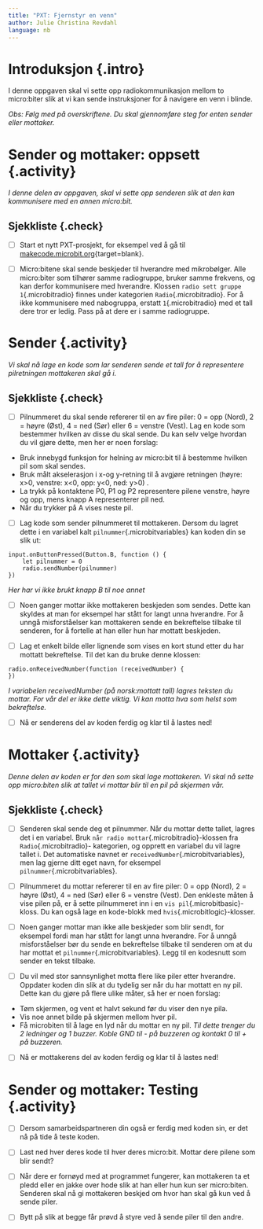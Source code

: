 ```yaml
---
title: "PXT: Fjernstyr en venn"
author: Julie Christina Revdahl
language: nb
---
```



# Introduksjon {.intro}

I denne oppgaven skal vi sette opp radiokommunikasjon mellom to micro:biter slik
at vi kan sende instruksjoner for å navigere en venn i blinde.

*Obs: Følg med på overskriftene. Du skal gjennomføre steg for enten sender eller
mottaker.*


# Sender og mottaker: oppsett {.activity}
*I denne delen av oppgaven, skal vi sette opp senderen slik at den kan kommunisere
med en annen micro:bit.*

## Sjekkliste {.check}

- [ ] Start et nytt PXT-prosjekt, for eksempel ved å gå til
  [makecode.microbit.org](https://makecode.microbit.org/?lang=no){target=blank}.

- [ ] Micro:bitene skal sende beskjeder til hverandre med mikrobølger. Alle micro:biter
som tilhører samme radiogruppe, bruker samme frekvens, og kan derfor kommunisere
med hverandre. Klossen `radio sett gruppe 1`{.microbitradio} finnes under kategorien
`Radio`{.microbitradio}. For å ikke kommunisere med nabogruppa, erstatt `1`{.microbitradio}
med et tall dere tror er ledig. Pass på at dere er i samme radiogruppe.


# Sender {.activity}

*Vi skal nå lage en kode som lar senderen sende et tall for å representere
pilretningen mottakeren skal gå i.*

## Sjekkliste {.check}

- [ ] Pilnummeret du skal sende refererer til en av fire piler: 0 = opp (Nord),
2 = høyre (Øst), 4 = ned (Sør) eller 6 = venstre (Vest). Lag en kode som bestemmer
hvilken av disse du skal sende. Du kan selv velge hvordan du vil gjøre dette,
men her er noen forslag:
- Bruk innebygd funksjon for helning av micro:bit til å bestemme hvilken pil
som skal sendes.
- Bruk målt akselerasjon i x-og y-retning til å avgjøre retningen (høyre: x>0,
  venstre: x<0, opp: y<0, ned: y>0) .
- La trykk på kontaktene P0, P1 og P2 representere pilene venstre, høyre og opp,
mens knapp A representerer pil ned.
- Når du trykker på A vises neste pil.

- [ ] Lag kode som sender pilnummeret til mottakeren. Dersom du lagret dette i
en variabel kalt `pilnummer`{.microbitvariables} kan koden din se slik ut:

```microbit
input.onButtonPressed(Button.B, function () {
    let pilnummer = 0
    radio.sendNumber(pilnummer)
})
```
*Her har vi ikke brukt knapp B til noe annet*

- [ ] Noen ganger mottar ikke mottakeren beskjeden som sendes. Dette kan skyldes
at man for eksempel har stått for langt unna hverandre. For å unngå misforståelser
kan mottakeren sende en bekreftelse tilbake til senderen, for å fortelle at han
eller hun har mottatt beskjeden.

- [ ] Lag et enkelt bilde eller lignende som vises en kort stund etter du har
mottatt bekreftelse. Til det kan du bruke denne klossen:

```microbit
radio.onReceivedNumber(function (receivedNumber) {
})
```
*I variabelen receivedNumber (på norsk:mottatt tall) lagres teksten du mottar.
For vår del er ikke dette viktig. Vi kan motta hva som helst som bekreftelse.*

- [ ] Nå er senderens del av koden ferdig og klar til å lastes ned!

# Mottaker {.activity}

*Denne delen av koden er for den som skal lage mottakeren. Vi skal nå sette opp
micro:biten slik at tallet vi mottar blir til en pil på skjermen vår.*

## Sjekkliste {.check}

- [ ] Senderen skal sende deg et pilnummer. Når du mottar dette tallet, lagres
det i en variabel. Bruk `når radio mottar`{.microbitradio}-klossen fra `Radio`{.microbitradio}-
kategorien, og opprett en variabel du vil lagre tallet i. Det automatiske navnet
er `receivedNumber`{.microbitvariables}, men lag gjerne ditt eget navn, for
eksempel `pilnummer`{.microbitvariables}.

- [ ] Pilnummeret du mottar refererer til en av fire piler: 0 = opp (Nord),
2 = høyre (Øst), 4 = ned (Sør) eller 6 = venstre (Vest). Den enkleste måten å
vise pilen på, er å sette pilnummeret inn i en `vis pil`{.microbitbasic}-kloss.
Du kan også lage en kode-blokk med `hvis`{.microbitlogic}-klosser.

- [ ] Noen ganger mottar man ikke alle beskjeder som blir sendt, for eksempel
fordi man har stått for langt unna hverandre. For å unngå misforståelser bør du
sende en bekreftelse tilbake til senderen om at du har mottat et `pilnummer`{.microbitvariables}.
Legg til en kodesnutt som sender en tekst tilbake.

- [ ] Du vil med stor sannsynlighet motta flere like piler etter hverandre.
Oppdater koden din slik at du tydelig ser når du har mottatt en ny pil. Dette
kan du gjøre på flere ulike måter, så her er noen forslag:
- Tøm skjermen, og vent et halvt sekund før du viser den nye pila.
- Vis noe annet bilde på skjermen mellom hver pil.
- Få microbiten til å lage en lyd når du mottar en ny pil. *Til dette trenger du
2 ledninger og 1 buzzer. Koble GND til - på buzzeren og kontakt 0 til + på buzzeren.*

- [ ] Nå er mottakerens del av koden ferdig og klar til å lastes ned!



# Sender og mottaker: Testing {.activity}

- [ ] Dersom samarbeidspartneren din også er ferdig med koden sin, er det nå
på tide å teste koden.

- [ ] Last ned hver deres kode til hver deres micro:bit. Mottar dere pilene som
blir sendt?

- [ ] Når dere er fornøyd med at programmet fungerer, kan mottakeren ta et pledd
eller en jakke over hode slik at han eller hun kun ser micro:biten. Senderen skal
nå gi mottakeren beskjed om hvor han skal gå kun ved å sende piler.

- [ ] Bytt på slik at begge får prøvd å styre ved å sende piler til den andre.
